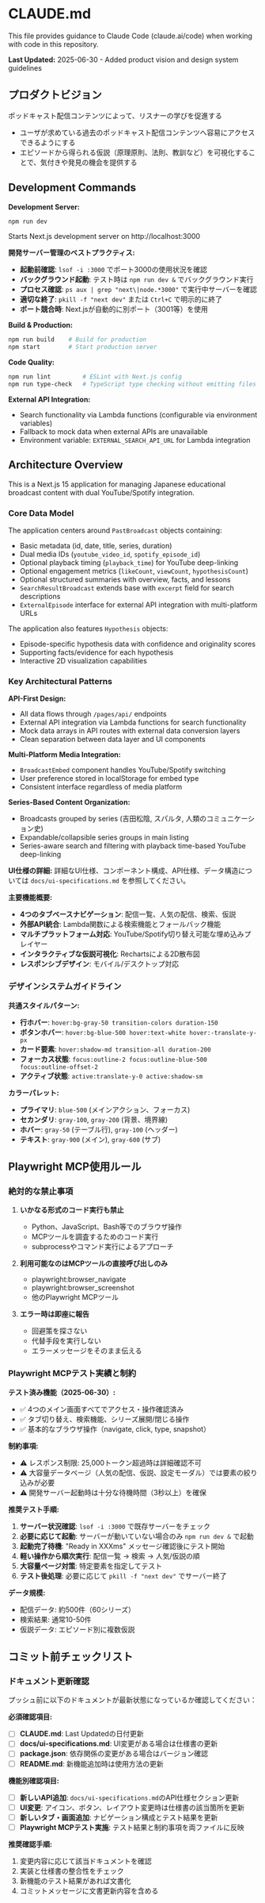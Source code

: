 # CLAUDE.md

This file provides guidance to Claude Code (claude.ai/code) when working with code in this repository.

**Last Updated:** 2025-06-30 - Added product vision and design system guidelines

## プロダクトビジョン

ポッドキャスト配信コンテンツによって、リスナーの学びを促進する
- ユーザが求めている過去のポッドキャスト配信コンテンツへ容易にアクセスできるようにする
- エピソードから得られる仮説（原理原則、法則、教訓など）を可視化することで、気付きや発見の機会を提供する

## Development Commands

**Development Server:**
```bash
npm run dev
```
Starts Next.js development server on http://localhost:3000

**開発サーバー管理のベストプラクティス:**
- **起動前確認**: `lsof -i :3000` でポート3000の使用状況を確認
- **バックグラウンド起動**: テスト時は `npm run dev &` でバックグラウンド実行
- **プロセス確認**: `ps aux | grep "next\|node.*3000"` で実行中サーバーを確認
- **適切な終了**: `pkill -f "next dev"` または `Ctrl+C` で明示的に終了
- **ポート競合時**: Next.jsが自動的に別ポート（3001等）を使用

**Build & Production:**
```bash
npm run build    # Build for production
npm start        # Start production server
```

**Code Quality:**
```bash
npm run lint         # ESLint with Next.js config
npm run type-check   # TypeScript type checking without emitting files
```

**External API Integration:**
- Search functionality via Lambda functions (configurable via environment variables)
- Fallback to mock data when external APIs are unavailable
- Environment variable: `EXTERNAL_SEARCH_API_URL` for Lambda integration

## Architecture Overview

This is a Next.js 15 application for managing Japanese educational broadcast content with dual YouTube/Spotify integration.

### Core Data Model
The application centers around `PastBroadcast` objects containing:
- Basic metadata (id, date, title, series, duration)
- Dual media IDs (`youtube_video_id`, `spotify_episode_id`)
- Optional playback timing (`playback_time`) for YouTube deep-linking
- Optional engagement metrics (`likeCount`, `viewCount`, `hypothesisCount`)
- Optional structured summaries with overview, facts, and lessons
- `SearchResultBroadcast` extends base with `excerpt` field for search descriptions
- `ExternalEpisode` interface for external API integration with multi-platform URLs

The application also features `Hypothesis` objects:
- Episode-specific hypothesis data with confidence and originality scores
- Supporting facts/evidence for each hypothesis
- Interactive 2D visualization capabilities

### Key Architectural Patterns

**API-First Design:**
- All data flows through `/pages/api/` endpoints
- External API integration via Lambda functions for search functionality
- Mock data arrays in API routes with external data conversion layers
- Clean separation between data layer and UI components

**Multi-Platform Media Integration:**
- `BroadcastEmbed` component handles YouTube/Spotify switching
- User preference stored in localStorage for embed type
- Consistent interface regardless of media platform

**Series-Based Content Organization:**
- Broadcasts grouped by series (吉田松陰, スパルタ, 人類のコミュニケーション史)
- Expandable/collapsible series groups in main listing
- Series-aware search and filtering with playback time-based YouTube deep-linking

**UI仕様の詳細:**
詳細なUI仕様、コンポーネント構成、API仕様、データ構造については `docs/ui-specifications.md` を参照してください。

**主要機能概要:**
- **4つのタブベースナビゲーション**: 配信一覧、人気の配信、検索、仮説
- **外部API統合**: Lambda関数による検索機能とフォールバック機能
- **マルチプラットフォーム対応**: YouTube/Spotify切り替え可能な埋め込みプレイヤー
- **インタラクティブな仮説可視化**: Rechartsによる2D散布図
- **レスポンシブデザイン**: モバイル/デスクトップ対応

### デザインシステムガイドライン

**共通スタイルパターン:**
- **行ホバー**: `hover:bg-gray-50 transition-colors duration-150`
- **ボタンホバー**: `hover:bg-blue-500 hover:text-white hover:-translate-y-px`
- **カード要素**: `hover:shadow-md transition-all duration-200`
- **フォーカス状態**: `focus:outline-2 focus:outline-blue-500 focus:outline-offset-2`
- **アクティブ状態**: `active:translate-y-0 active:shadow-sm`

**カラーパレット:**
- **プライマリ**: `blue-500` (メインアクション、フォーカス)
- **セカンダリ**: `gray-100`, `gray-200` (背景、境界線)
- **ホバー**: `gray-50` (テーブル行), `gray-100` (ヘッダー)
- **テキスト**: `gray-900` (メイン), `gray-600` (サブ)

## Playwright MCP使用ルール

### 絶対的な禁止事項

1. **いかなる形式のコード実行も禁止**

   - Python、JavaScript、Bash等でのブラウザ操作
   - MCPツールを調査するためのコード実行
   - subprocessやコマンド実行によるアプローチ

2. **利用可能なのはMCPツールの直接呼び出しのみ**

   - playwright:browser_navigate
   - playwright:browser_screenshot
   - 他のPlaywright MCPツール

3. **エラー時は即座に報告**
   - 回避策を探さない
   - 代替手段を実行しない
   - エラーメッセージをそのまま伝える

### Playwright MCPテスト実績と制約

**テスト済み機能（2025-06-30）:**
- ✅ 4つのメイン画面すべてでアクセス・操作確認済み
- ✅ タブ切り替え、検索機能、シリーズ展開/閉じる操作
- ✅ 基本的なブラウザ操作（navigate, click, type, snapshot）

**制約事項:**
- ⚠️ レスポンス制限: 25,000トークン超過時は詳細確認不可
- ⚠️ 大容量データページ（人気の配信、仮説、設定モーダル）では要素の絞り込みが必要
- ⚠️ 開発サーバー起動時は十分な待機時間（3秒以上）を確保

**推奨テスト手順:**
1. **サーバー状況確認**: `lsof -i :3000` で既存サーバーをチェック
2. **必要に応じて起動**: サーバーが動いていない場合のみ `npm run dev &` で起動
3. **起動完了待機**: "Ready in XXXms" メッセージ確認後にテスト開始
4. **軽い操作から順次実行**: 配信一覧 → 検索 → 人気/仮説の順
5. **大容量ページ対策**: 特定要素を指定してテスト
6. **テスト後処理**: 必要に応じて `pkill -f "next dev"` でサーバー終了

**データ規模:**
- 配信データ: 約500件（60シリーズ）
- 検索結果: 通常10-50件
- 仮説データ: エピソード別に複数仮説

## コミット前チェックリスト

### ドキュメント更新確認
プッシュ前に以下のドキュメントが最新状態になっているか確認してください：

**必須確認項目:**
- [ ] **CLAUDE.md**: Last Updatedの日付更新
- [ ] **docs/ui-specifications.md**: UI変更がある場合は仕様書の更新
- [ ] **package.json**: 依存関係の変更がある場合はバージョン確認
- [ ] **README.md**: 新機能追加時は使用方法の更新

**機能別確認項目:**
- [ ] **新しいAPI追加**: `docs/ui-specifications.md`のAPI仕様セクション更新
- [ ] **UI変更**: アイコン、ボタン、レイアウト変更時は仕様書の該当箇所を更新
- [ ] **新しいタブ・画面追加**: ナビゲーション構成とテスト結果を更新
- [ ] **Playwright MCPテスト実施**: テスト結果と制約事項を両ファイルに反映

**推奨確認手順:**
1. 変更内容に応じて該当ドキュメントを確認
2. 実装と仕様書の整合性をチェック
3. 新機能のテスト結果があれば文書化
4. コミットメッセージに文書更新内容を含める